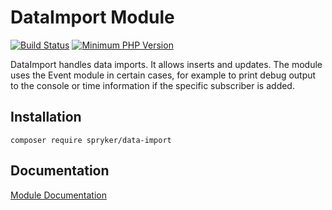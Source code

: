 # DataImport Module
[![Build Status](https://travis-ci.org/spryker/data-import.svg)](https://travis-ci.org/spryker/data-import)
[![Minimum PHP Version](https://img.shields.io/badge/php-%3E%3D%207.2-8892BF.svg)](https://php.net/)

DataImport handles data imports. It allows inserts and updates. The module uses the Event module in certain cases, for example to print debug output to the console or time information if the specific subscriber is added.

## Installation

```
composer require spryker/data-import
```

## Documentation

[Module Documentation](https://academy.spryker.com/enablement/howtos/ht_data_import.html)
